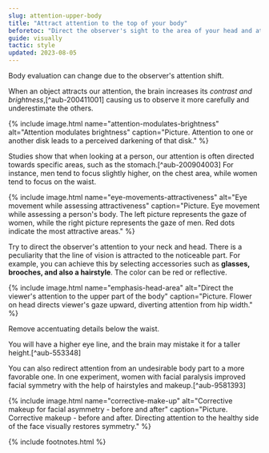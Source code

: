 ```yaml
---
slug: attention-upper-body
title: "Attract attention to the top of your body"
beforetoc: "Direct the observer's sight to the area of your head and attractive parts of your body."
guide: visually
tactic: style
updated: 2023-08-05
---
```

Body evaluation can change due to the observer's attention shift.

When an object attracts our attention, the brain increases its *contrast and brightness*,[^aub-200411001] causing us to observe it more carefully and underestimate the others.

{% include image.html name="attention-modulates-brightness" alt="Attention modulates brightness" caption="Picture. Attention to one or another disk leads to a perceived darkening of that disk." %}

Studies show that when looking at a person, our attention is often directed towards specific areas, such as the stomach.[^aub-200904003] For instance, men tend to focus slightly higher, on the chest area, while women tend to focus on the waist.

{% include image.html name="eye-movements-attractiveness" alt="Eye movement while assessing attractiveness" caption="Picture. Eye movement while assessing a person's body. The left picture represents the gaze of women, while the right picture represents the gaze of men. Red dots indicate the most attractive areas." %}

Try to direct the observer's attention to your neck and head. There is a peculiarity that the line of vision is attracted to the noticeable part. For example, you can achieve this by selecting accessories such as **glasses, brooches, and also a hairstyle**. The color can be red or reflective.

{% include image.html name="emphasis-head-area" alt="Direct the viewer's attention to the upper part of the body" caption="Picture. Flower on head directs viewer's gaze upward, diverting attention from hip width." %}

Remove accentuating details below the waist.

You will have a higher eye line, and the brain may mistake it for a taller height.[^aub-553348]

You can also redirect attention from an undesirable body part to a more favorable one. In one experiment, women with facial paralysis improved facial symmetry with the help of hairstyles and makeup.[^aub-9581393]

{% include image.html name="corrective-make-up" alt="Corrective makeup for facial asymmetry - before and after" caption="Picture. Corrective makeup - before and after. Directing attention to the healthy side of the face visually restores symmetry." %}

{% include footnotes.html %}
